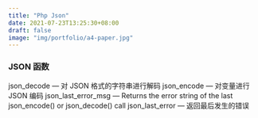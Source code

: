 ```yaml
---
title: "Php Json"
date: 2021-07-23T13:25:30+08:00
draft: false
image: "img/portfolio/a4-paper.jpg"
---
```


### JSON 函数

json_decode — 对 JSON 格式的字符串进行解码
json_encode — 对变量进行 JSON 编码
json_last_error_msg — Returns the error string of the last json_encode() or json_decode() call
json_last_error — 返回最后发生的错误